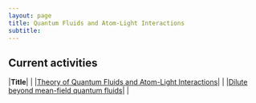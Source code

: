 ```yaml
---
layout: page
title: Quantum Fluids and Atom-Light Interactions
subtitle:
---
```


## Current activities

|**Title**|   |
|[Theory of Quantum Fluids and Atom-Light Interactions](/research/qfali/theory)|   |
|[Dilute beyond mean-field quantum fluids](beyond)|  |

